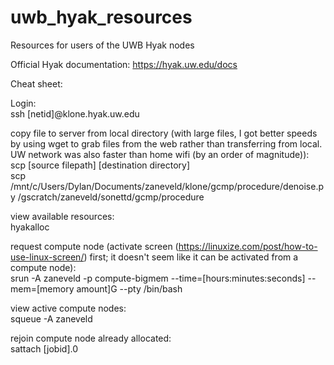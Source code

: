 # uwb_hyak_resources
Resources for users of the UWB Hyak nodes

Official Hyak documentation:
https://hyak.uw.edu/docs

Cheat sheet:

Login:  
ssh [netid]@klone.hyak.uw.edu
  
copy file to server from local directory (with large files, I got better speeds by using wget to grab files from the web rather than transferring from local. UW network was also faster than home wifi (by an order of magnitude)):  
scp [source filepath] [destination directory]  
scp /mnt/c/Users/Dylan/Documents/zaneveld/klone/gcmp/procedure/denoise.py /gscratch/zaneveld/sonettd/gcmp/procedure

view available resources:  
hyakalloc

request compute node (activate screen (https://linuxize.com/post/how-to-use-linux-screen/) first; it doesn't seem like it can be activated from a compute node):  
srun -A zaneveld -p compute-bigmem --time=[hours:minutes:seconds] --mem=[memory amount]G --pty /bin/bash

view active compute nodes:  
squeue -A zaneveld

rejoin compute node already allocated:  
sattach [jobid].0

